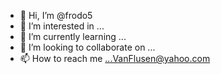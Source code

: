 - 👋 Hi, I’m @frodo5
- 👀 I’m interested in ...
- 🌱 I’m currently learning ...
- 💞️ I’m looking to collaborate on ...
- 📫 How to reach me ...VanFlusen@yahoo.com

<!---
frodo5/frodo5 is a ✨ special ✨ repository because its `README.md` (this file) appears on your GitHub profile.
You can click the Preview link to take a look at your changes.
--->

